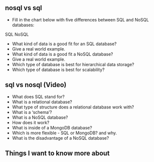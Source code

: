 ## nosql vs sql

- Fill in the chart below with five differences between SQL and NoSQL databases:

SQL NoSQL
   
- What kind of data is a good fit for an SQL database?
- Give a real world example.
- What kind of data is a good fit a NoSQL database?
- Give a real world example.
- Which type of database is best for hierarchical data storage?
- Which type of database is best for scalability?

## sql vs nosql (Video)

- What does SQL stand for?
- What is a relational database?
- What type of structure does a relational database work with?
- What is a ‘schema’?
- What is a NoSQL database?
- How does it work?
- What is inside of a MongoDB database?
- Which is more flexible - SQL or MongoDB? and why.
- What is the disadvantage of a NoSQL database?

## Things I want to know more about
